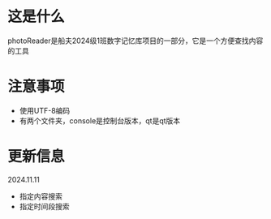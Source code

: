 # 这是什么
photoReader是船夫2024级1班数字记忆库项目的一部分，它是一个方便查找内容的工具
# 注意事项
- 使用UTF-8编码
- 有两个文件夹，console是控制台版本，qt是qt版本
# 更新信息
2024.11.11
- 指定内容搜索
- 指定时间段搜索